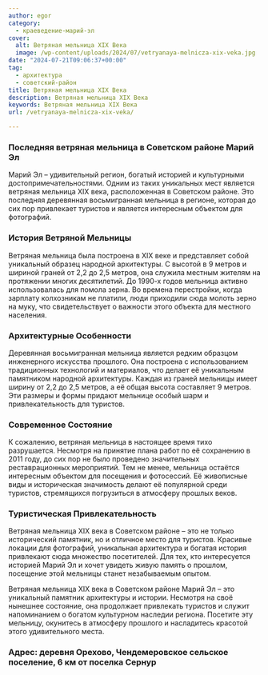 ```yaml
---
author: egor
category:
  - краеведение-марий-эл
cover:
  alt: Ветряная мельница XIX Века
  image: /wp-content/uploads/2024/07/vetryanaya-melnicza-xix-veka.jpg
date: "2024-07-21T09:06:37+00:00"
tag:
  - архитектура
  - советский-район
title: Ветряная мельница XIX Века
description: Ветряная мельница XIX Века
keywords: Ветряная мельница XIX Века
url: /vetryanaya-melnicza-xix-veka/

---
```

### Последняя ветряная мельница в Советском районе Марий Эл

Марий Эл – удивительный регион, богатый историей и культурными достопримечательностями. Одним из таких уникальных мест является ветряная мельница XIX века, расположенная в Советском районе. Это последняя деревянная восьмигранная мельница в регионе, которая до сих пор привлекает туристов и является интересным объектом для фотографий.

### История Ветряной Мельницы

Ветряная мельница была построена в XIX веке и представляет собой уникальный образец народной архитектуры. С высотой в 9 метров и шириной граней от 2,2 до 2,5 метров, она служила местным жителям на протяжении многих десятилетий. До 1990-х годов мельница активно использовалась для помола зерна. Во времена перестройки, когда зарплату колхозникам не платили, люди приходили сюда молоть зерно на муку, что свидетельствует о важности этого объекта для местного населения.

### Архитектурные Особенности

Деревянная восьмигранная мельница является редким образцом инженерного искусства прошлого. Она построена с использованием традиционных технологий и материалов, что делает её уникальным памятником народной архитектуры. Каждая из граней мельницы имеет ширину от 2,2 до 2,5 метров, а её общая высота составляет 9 метров. Эти размеры и формы придают мельнице особый шарм и привлекательность для туристов.

### Современное Состояние

К сожалению, ветряная мельница в настоящее время тихо разрушается. Несмотря на принятие плана работ по её сохранению в 2011 году, до сих пор не было проведено значительных реставрационных мероприятий. Тем не менее, мельница остаётся интересным объектом для посещения и фотосессий. Её живописные виды и историческая значимость делают её популярной среди туристов, стремящихся погрузиться в атмосферу прошлых веков.

### Туристическая Привлекательность

Ветряная мельница XIX века в Советском районе – это не только исторический памятник, но и отличное место для туристов. Красивые локации для фотографий, уникальная архитектура и богатая история привлекают сюда множество посетителей. Для тех, кто интересуется историей Марий Эл и хочет увидеть живую память о прошлом, посещение этой мельницы станет незабываемым опытом.

Ветряная мельница XIX века в Советском районе Марий Эл – это уникальный памятник архитектуры и истории. Несмотря на своё нынешнее состояние, она продолжает привлекать туристов и служит напоминанием о богатом культурном наследии региона. Посетите эту мельницу, окунитесь в атмосферу прошлого и насладитесь красотой этого удивительного места.

### Адрес: деревня Орехово, Чендемеровское сельское поселение, 6 км от поселка Сернур
